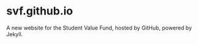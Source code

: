 svf.github.io
=============

A new website for the Student Value Fund, hosted by GitHub, powered by Jekyll.
